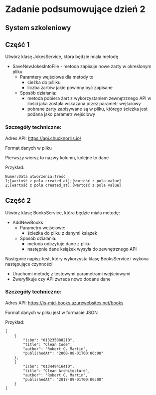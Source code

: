 # Zadanie podsumowujące dzień 2

## System szkoleniowy

## Część 1

Utwórz klasę JokesService, która będzie miała metodę

- SaveNewJokesIntoFile - metoda zapisuje nowe żarty w określonym pliku
  - Paramtery wejściowe dla metody to
    - cieżka do pśliku
    - liczba żartów jakie powinny być zapisane
  - Sposób działania:
    - metoda pobiera żart z wykorzystaniem zewnętrznego API w ilości jaka została wskazana przez parametr wejściowy
    - pobrane żarty zapisywane są w pliku, którego ścieżka jest podana jako parametr wejściowy

### Szczegóły techniczne:

Adres API: https://api.chucknorris.io/

Format danych w pliku

Pierwszy wiersz to nazwy kolumn, kolejne to dane

Przykład:

```
Numer;Data utworzenia;Treść
1;[wartość z pola created_at];[wartość z pola value]
2;[wartość z pola created_at];[wartość z pola value]
```

## Część 2

Utwórz klasę BooksService, która będzie miała metodę:

- AddNewBooks
  - Parametry wejściowe:
    - ścieżka do pliku z danymi książek
  - Sposób działania:
    - metoda odczytuje dane z pliku
    - następnie dane książek wysyła do zewnętrznego API

Następnie napisz test, który wykorzysta klasę BooksService i wykona następujące czynności

- Uruchomi metodę z testowymi parametrami wejściowymi
- Zweryfikuje czy API zwraca nowo dodane dane

### Szczegóły techniczne:

Adres API: https://is-mjd-books.azurewebsites.net/books

Format danych w pliku jest w formacie JSON

Przykład:

```
[
    {
        "isbn": "0132350882ID",
        "title": "Clean Code",
        "author": "Robert C. Martin",
        "publishedAt": "2008-08-01T00:00:00"
    },
    {
        "isbn": "0134494164ID",
        "title": "Clean Architecture",
        "author": "Robert C. Martin",
        "publishedAt": "2017-09-01T00:00:00"
    }
]
```
